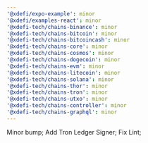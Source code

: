 ```yaml
---
'@xdefi/expo-example': minor
'@xdefi/examples-react': minor
'@xdefi-tech/chains-binance': minor
'@xdefi-tech/chains-bitcoin': minor
'@xdefi-tech/chains-bitcoincash': minor
'@xdefi-tech/chains-core': minor
'@xdefi-tech/chains-cosmos': minor
'@xdefi-tech/chains-dogecoin': minor
'@xdefi-tech/chains-evm': minor
'@xdefi-tech/chains-litecoin': minor
'@xdefi-tech/chains-solana': minor
'@xdefi-tech/chains-thor': minor
'@xdefi-tech/chains-tron': minor
'@xdefi-tech/chains-utxo': minor
'@xdefi-tech/chains-controller': minor
'@xdefi-tech/chains-graphql': minor
---
```


Minor bump; Add Tron Ledger Signer; Fix Lint;
